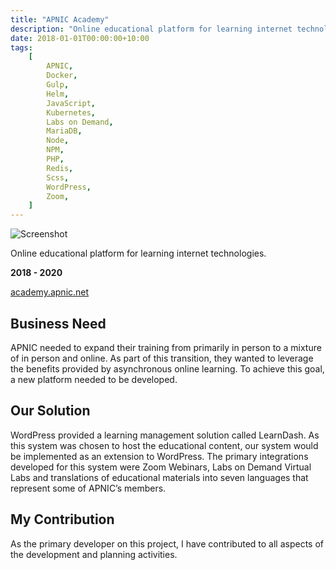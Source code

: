 ```yaml
---
title: "APNIC Academy"
description: "Online educational platform for learning internet technologies."
date: 2018-01-01T00:00:00+10:00
tags:
    [
        APNIC,
        Docker,
        Gulp,
        Helm,
        JavaScript,
        Kubernetes,
        Labs on Demand,
        MariaDB,
        Node,
        NPM,
        PHP,
        Redis,
        Scss,
        WordPress,
        Zoom,
    ]
---
```


![Screenshot](/images/my-work/apnic-academy.png)

Online educational platform for learning internet technologies.

**2018 - 2020**

[academy.apnic.net](https://academy.apnic.net/)

## Business Need

APNIC needed to expand their training from primarily in person to a mixture of in person and online. As part of this
transition, they wanted to leverage the benefits provided by asynchronous online learning. To achieve this goal, a new
platform needed to be developed.

## Our Solution

WordPress provided a learning management solution called LearnDash. As this system was chosen to host the educational
content, our system would be implemented as an extension to WordPress. The primary integrations developed for this
system were Zoom Webinars, Labs on Demand Virtual Labs and translations of educational materials into seven languages
that represent some of APNIC’s members.

## My Contribution

As the primary developer on this project, I have contributed to all aspects of the development and planning activities.
